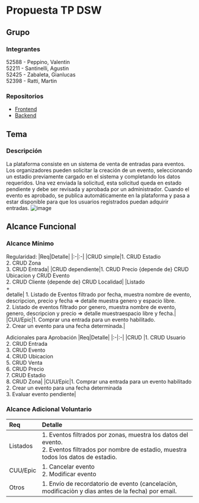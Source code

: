 # Propuesta TP DSW

## Grupo
### Integrantes
 52588 - Peppino, Valentin<br>
 52211 - Santinelli, Agustin<br>
 52425 - Zabaleta, Gianlucas<br>
 52398 - Ratti, Martin<br>

### Repositorios
* [Frontend](https://github.com/valenpeppi/FrontEnd-Venta-de-Entradas)
* [Backend](https://github.com/valenpeppi/BackEnd-Venta-de-Entradas)

## Tema
### Descripción
  La plataforma consiste en un sistema de venta de entradas para eventos. Los organizadores pueden solicitar la creación de un evento, seleccionando un estadio
    previamente cargado en el sistema y completando los datos requeridos. Una vez enviada la solicitud, esta solicitud queda en estado pendiente y debe ser revisada y aprobada por un administrador. Cuando el evento es aprobado, se publica automáticamente en la plataforma y pasa a estar disponible para que los usuarios registrados puedan adquirir entradas.
![image](https://github.com/user-attachments/assets/3f1c2f8a-96d1-4c19-b137-ea4af53c3eaa)



## Alcance Funcional 

### Alcance Mínimo


Regularidad:
|Req|Detalle|
|:-|:-|
|CRUD simple|1. CRUD Estadio<br>2. CRUD Zona <br>3. CRUD Entrada|
|CRUD dependiente|1. CRUD Precio {depende de} CRUD Ubicacion y CRUD Evento<br>2. CRUD Cliente {depende de} CRUD Localidad|
|Listado<br>+<br>detalle| 1. Listado de Eventos filtrado por fecha, muestra nombre de evento, descripcion, precio y fecha => detalle muestra genero y espacio libre.<br> 2. Listado de eventos filtrado por genero, muestra nombre de evento, genero, descripcion y precio => detalle muestraespacio libre y fecha.|
|CUU/Epic|1. Comprar una entrada para un evento habilitado.<br>2. Crear un evento para una fecha determinada.|


Adicionales para Aprobación
|Req|Detalle|
|:-|:-|
|CRUD |1. CRUD Usuario<br>2. CRUD Entrada<br>3. CRUD Evento<br>4. CRUD Ubicacion<br>5. CRUD Venta<br>6. CRUD Precio<br>7. CRUD Estadio<br>8. CRUD Zona|
|CUU/Epic|1. Comprar una entrada para un evento habilitado<br>2. Crear un evento para una fecha determinada<br>3. Evaluar evento pendiente|


### Alcance Adicional Voluntario


|Req|Detalle|
|:-|:-|
|Listados |1. Eventos filtrados por zonas, muestra los datos del evento. <br>2. Eventos filtrados por nombre de estadio, muestra todos los datos de estadio.|
|CUU/Epic|1. Cancelar evento<br>2. Modificar evento|
|Otros|1. Envío de recordatorio de evento (cancelaciòn, modificaciòn y dìas antes de la fecha) por email.|


